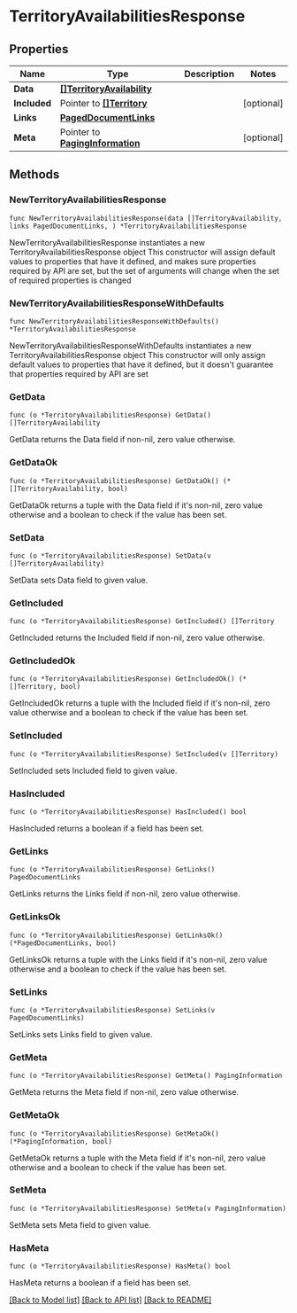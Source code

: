 # TerritoryAvailabilitiesResponse

## Properties

Name | Type | Description | Notes
------------ | ------------- | ------------- | -------------
**Data** | [**[]TerritoryAvailability**](TerritoryAvailability.md) |  | 
**Included** | Pointer to [**[]Territory**](Territory.md) |  | [optional] 
**Links** | [**PagedDocumentLinks**](PagedDocumentLinks.md) |  | 
**Meta** | Pointer to [**PagingInformation**](PagingInformation.md) |  | [optional] 

## Methods

### NewTerritoryAvailabilitiesResponse

`func NewTerritoryAvailabilitiesResponse(data []TerritoryAvailability, links PagedDocumentLinks, ) *TerritoryAvailabilitiesResponse`

NewTerritoryAvailabilitiesResponse instantiates a new TerritoryAvailabilitiesResponse object
This constructor will assign default values to properties that have it defined,
and makes sure properties required by API are set, but the set of arguments
will change when the set of required properties is changed

### NewTerritoryAvailabilitiesResponseWithDefaults

`func NewTerritoryAvailabilitiesResponseWithDefaults() *TerritoryAvailabilitiesResponse`

NewTerritoryAvailabilitiesResponseWithDefaults instantiates a new TerritoryAvailabilitiesResponse object
This constructor will only assign default values to properties that have it defined,
but it doesn't guarantee that properties required by API are set

### GetData

`func (o *TerritoryAvailabilitiesResponse) GetData() []TerritoryAvailability`

GetData returns the Data field if non-nil, zero value otherwise.

### GetDataOk

`func (o *TerritoryAvailabilitiesResponse) GetDataOk() (*[]TerritoryAvailability, bool)`

GetDataOk returns a tuple with the Data field if it's non-nil, zero value otherwise
and a boolean to check if the value has been set.

### SetData

`func (o *TerritoryAvailabilitiesResponse) SetData(v []TerritoryAvailability)`

SetData sets Data field to given value.


### GetIncluded

`func (o *TerritoryAvailabilitiesResponse) GetIncluded() []Territory`

GetIncluded returns the Included field if non-nil, zero value otherwise.

### GetIncludedOk

`func (o *TerritoryAvailabilitiesResponse) GetIncludedOk() (*[]Territory, bool)`

GetIncludedOk returns a tuple with the Included field if it's non-nil, zero value otherwise
and a boolean to check if the value has been set.

### SetIncluded

`func (o *TerritoryAvailabilitiesResponse) SetIncluded(v []Territory)`

SetIncluded sets Included field to given value.

### HasIncluded

`func (o *TerritoryAvailabilitiesResponse) HasIncluded() bool`

HasIncluded returns a boolean if a field has been set.

### GetLinks

`func (o *TerritoryAvailabilitiesResponse) GetLinks() PagedDocumentLinks`

GetLinks returns the Links field if non-nil, zero value otherwise.

### GetLinksOk

`func (o *TerritoryAvailabilitiesResponse) GetLinksOk() (*PagedDocumentLinks, bool)`

GetLinksOk returns a tuple with the Links field if it's non-nil, zero value otherwise
and a boolean to check if the value has been set.

### SetLinks

`func (o *TerritoryAvailabilitiesResponse) SetLinks(v PagedDocumentLinks)`

SetLinks sets Links field to given value.


### GetMeta

`func (o *TerritoryAvailabilitiesResponse) GetMeta() PagingInformation`

GetMeta returns the Meta field if non-nil, zero value otherwise.

### GetMetaOk

`func (o *TerritoryAvailabilitiesResponse) GetMetaOk() (*PagingInformation, bool)`

GetMetaOk returns a tuple with the Meta field if it's non-nil, zero value otherwise
and a boolean to check if the value has been set.

### SetMeta

`func (o *TerritoryAvailabilitiesResponse) SetMeta(v PagingInformation)`

SetMeta sets Meta field to given value.

### HasMeta

`func (o *TerritoryAvailabilitiesResponse) HasMeta() bool`

HasMeta returns a boolean if a field has been set.


[[Back to Model list]](../README.md#documentation-for-models) [[Back to API list]](../README.md#documentation-for-api-endpoints) [[Back to README]](../README.md)


